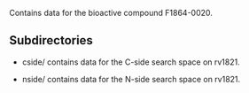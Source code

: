 Contains data for the bioactive compound F1864-0020.

## Subdirectories

- cside/ contains data for the C-side search space on rv1821.

- nside/ contains data for the N-side search space on rv1821.

